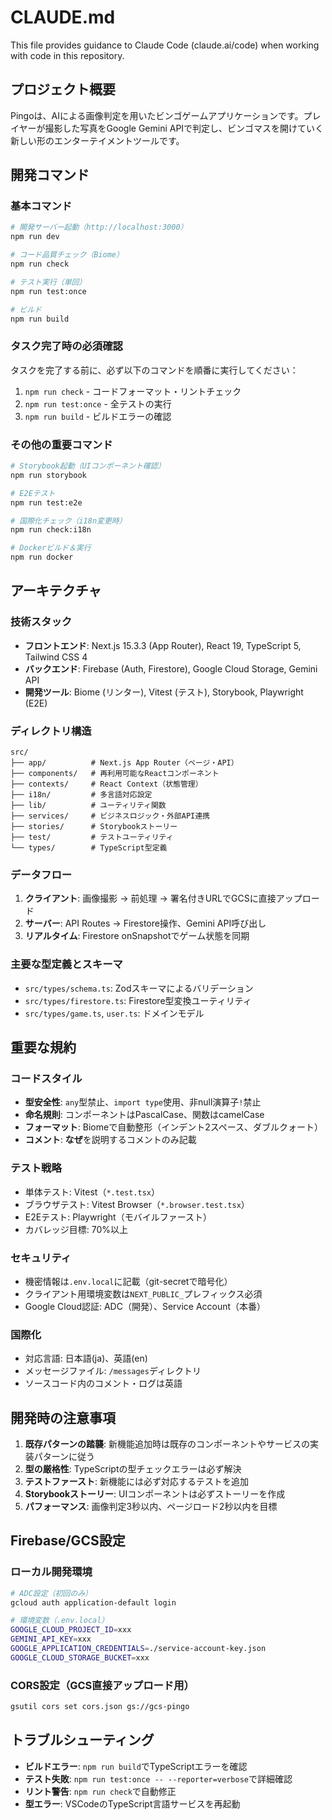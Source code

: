 # CLAUDE.md

This file provides guidance to Claude Code (claude.ai/code) when working with code in this repository.

## プロジェクト概要

Pingoは、AIによる画像判定を用いたビンゴゲームアプリケーションです。プレイヤーが撮影した写真をGoogle Gemini APIで判定し、ビンゴマスを開けていく新しい形のエンターテイメントツールです。

## 開発コマンド

### 基本コマンド

```bash
# 開発サーバー起動（http://localhost:3000）
npm run dev

# コード品質チェック（Biome）
npm run check

# テスト実行（単回）
npm run test:once

# ビルド
npm run build
```

### タスク完了時の必須確認

タスクを完了する前に、必ず以下のコマンドを順番に実行してください：

1. `npm run check` - コードフォーマット・リントチェック
2. `npm run test:once` - 全テストの実行
3. `npm run build` - ビルドエラーの確認

### その他の重要コマンド

```bash
# Storybook起動（UIコンポーネント確認）
npm run storybook

# E2Eテスト
npm run test:e2e

# 国際化チェック（i18n変更時）
npm run check:i18n

# Dockerビルド＆実行
npm run docker
```

## アーキテクチャ

### 技術スタック

- **フロントエンド**: Next.js 15.3.3 (App Router), React 19, TypeScript 5, Tailwind CSS 4
- **バックエンド**: Firebase (Auth, Firestore), Google Cloud Storage, Gemini API
- **開発ツール**: Biome (リンター), Vitest (テスト), Storybook, Playwright (E2E)

### ディレクトリ構造

```plain
src/
├── app/          # Next.js App Router（ページ・API）
├── components/   # 再利用可能なReactコンポーネント
├── contexts/     # React Context（状態管理）
├── i18n/         # 多言語対応設定
├── lib/          # ユーティリティ関数
├── services/     # ビジネスロジック・外部API連携
├── stories/      # Storybookストーリー
├── test/         # テストユーティリティ
└── types/        # TypeScript型定義
```

### データフロー

1. **クライアント**: 画像撮影 → 前処理 → 署名付きURLでGCSに直接アップロード
2. **サーバー**: API Routes → Firestore操作、Gemini API呼び出し
3. **リアルタイム**: Firestore onSnapshotでゲーム状態を同期

### 主要な型定義とスキーマ

- `src/types/schema.ts`: Zodスキーマによるバリデーション
- `src/types/firestore.ts`: Firestore型変換ユーティリティ
- `src/types/game.ts`, `user.ts`: ドメインモデル

## 重要な規約

### コードスタイル

- **型安全性**: `any`型禁止、`import type`使用、非null演算子`!`禁止
- **命名規則**: コンポーネントはPascalCase、関数はcamelCase
- **フォーマット**: Biomeで自動整形（インデント2スペース、ダブルクォート）
- **コメント**: **なぜ**を説明するコメントのみ記載

### テスト戦略

- 単体テスト: Vitest（`*.test.tsx`）
- ブラウザテスト: Vitest Browser（`*.browser.test.tsx`）
- E2Eテスト: Playwright（モバイルファースト）
- カバレッジ目標: 70%以上

### セキュリティ

- 機密情報は`.env.local`に記載（git-secretで暗号化）
- クライアント用環境変数は`NEXT_PUBLIC_`プレフィックス必須
- Google Cloud認証: ADC（開発）、Service Account（本番）

### 国際化

- 対応言語: 日本語(ja)、英語(en)
- メッセージファイル: `/messages`ディレクトリ
- ソースコード内のコメント・ログは英語

## 開発時の注意事項

1. **既存パターンの踏襲**: 新機能追加時は既存のコンポーネントやサービスの実装パターンに従う
2. **型の厳格性**: TypeScriptの型チェックエラーは必ず解決
3. **テストファースト**: 新機能には必ず対応するテストを追加
4. **Storybookストーリー**: UIコンポーネントは必ずストーリーを作成
5. **パフォーマンス**: 画像判定3秒以内、ページロード2秒以内を目標

## Firebase/GCS設定

### ローカル開発環境

```bash
# ADC設定（初回のみ）
gcloud auth application-default login

# 環境変数（.env.local）
GOOGLE_CLOUD_PROJECT_ID=xxx
GEMINI_API_KEY=xxx
GOOGLE_APPLICATION_CREDENTIALS=./service-account-key.json
GOOGLE_CLOUD_STORAGE_BUCKET=xxx
```

### CORS設定（GCS直接アップロード用）

```bash
gsutil cors set cors.json gs://gcs-pingo
```

## トラブルシューティング

- **ビルドエラー**: `npm run build`でTypeScriptエラーを確認
- **テスト失敗**: `npm run test:once -- --reporter=verbose`で詳細確認
- **リント警告**: `npm run check`で自動修正
- **型エラー**: VSCodeのTypeScript言語サービスを再起動
